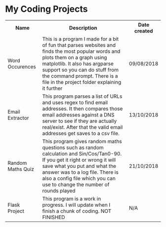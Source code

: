 # My Coding Projects
<table>
  <tr>
    <th>Name</th>
    <th>Description</th>
    <th>Date created</th>
  </tr>
  <tr>
    <td>Word Occurences</td>
    <td>This is a program I made for a bit of fun that parses websites and finds the most popular words and plots them on a graph using matplotlib. It also has argparse support so you can do stuff from the command prompt. There is a file in the project folder explaining it further</td>
    <td>09/08/2018</td>
  </tr>
  <tr>
    <td>Email Extractor</td>
    <td>This program parses a list of URLs and uses regex to find email addresses. It then compares those email addresses against a DNS server to see if they are actually real/exist. After that the valid email addresses get saves to a csv file.</td>
    <td>13/10/2018</td>
  </tr>
  <tr>
    <td>Random Maths Quiz</td>
    <td>This program gives random maths questions such as random calculation and Sin/Cos/Tan0-90. If you get it right or wrong it will save what you put and what the answer was to a log file. There is also a config file which you can use to change the number of rounds played</td>
    <td>21/10/2018</td>
  </tr>
  <tr>
    <td>Flask Project</td>
    <td>This program is a work in progress. I will update when I finish a chunk of coding. NOT FINISHED</td>
    <td>N/A</td>
  </tr>
